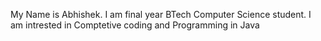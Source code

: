 My Name is Abhishek.
I am final year BTech Computer Science student.
I am intrested in Comptetive coding and Programming in Java



